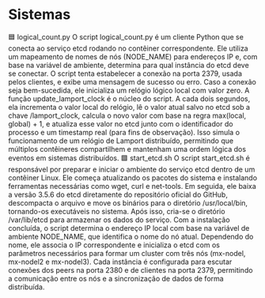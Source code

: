 # Sistemas

🟦 logical_count.py
O script logical_count.py é um cliente Python que se conecta ao serviço etcd rodando no contêiner correspondente. Ele utiliza um mapeamento de nomes de nós (NODE_NAME) para endereços IP e, com base na variável de ambiente, determina para qual instância do etcd deve se conectar. O script tenta estabelecer a conexão na porta 2379, usada pelos clientes, e exibe uma mensagem de sucesso ou erro. Caso a conexão seja bem-sucedida, ele inicializa um relógio lógico local com valor zero.
A função update_lamport_clock é o núcleo do script. A cada dois segundos, ela incrementa o valor local do relógio, lê o valor atual salvo no etcd sob a chave /lamport_clock, calcula o novo valor com base na regra max(local, global) + 1, e atualiza esse valor no etcd junto com o identificador do processo e um timestamp real (para fins de observação). Isso simula o funcionamento de um relógio de Lamport distribuído, permitindo que múltiplos contêineres compartilhem e mantenham uma ordem lógica dos eventos em sistemas distribuídos.
🟩 start_etcd.sh
O script start_etcd.sh é responsável por preparar e iniciar o ambiente do serviço etcd dentro de um contêiner Linux. Ele começa atualizando os pacotes do sistema e instalando ferramentas necessárias como wget, curl e net-tools. Em seguida, ele baixa a versão 3.5.6 do etcd diretamente do repositório oficial do GitHub, descompacta o arquivo e move os binários para o diretório /usr/local/bin, tornando-os executáveis no sistema. Após isso, cria-se o diretório /var/lib/etcd para armazenar os dados do serviço.
Com a instalação concluída, o script determina o endereço IP local com base na variável de ambiente NODE_NAME, que identifica o nome do nó atual. Dependendo do nome, ele associa o IP correspondente e inicializa o etcd com os parâmetros necessários para formar um cluster com três nós (mx-nodel, mx-nodel2 e mx-nodel3). Cada instância é configurada para escutar conexões dos peers na porta 2380 e de clientes na porta 2379, permitindo a comunicação entre os nós e a sincronização de dados de forma distribuída.
